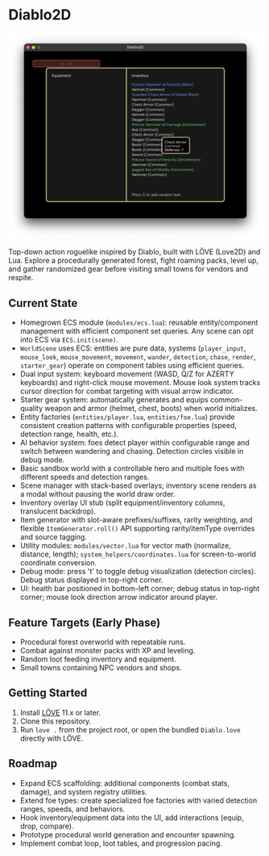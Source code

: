 # Diablo2D

![Diablo2D](screenshot.png)

Top-down action roguelike inspired by Diablo, built with LÖVE (Love2D) and Lua. Explore a procedurally generated forest, fight roaming packs, level up, and gather randomized gear before visiting small towns for vendors and respite.

## Current State
- Homegrown ECS module (`modules/ecs.lua`): reusable entity/component management with efficient component set queries. Any scene can opt into ECS via `ECS.init(scene)`.
- `WorldScene` uses ECS: entities are pure data, systems (`player_input`, `mouse_look`, `mouse_movement`, `movement`, `wander`, `detection`, `chase`, `render`, `starter_gear`) operate on component tables using efficient queries.
- Dual input system: keyboard movement (WASD, Q/Z for AZERTY keyboards) and right-click mouse movement. Mouse look system tracks cursor direction for combat targeting with visual arrow indicator.
- Starter gear system: automatically generates and equips common-quality weapon and armor (helmet, chest, boots) when world initializes.
- Entity factories (`entities/player.lua`, `entities/foe.lua`) provide consistent creation patterns with configurable properties (speed, detection range, health, etc.).
- AI behavior system: foes detect player within configurable range and switch between wandering and chasing. Detection circles visible in debug mode.
- Basic sandbox world with a controllable hero and multiple foes with different speeds and detection ranges.
- Scene manager with stack-based overlays; inventory scene renders as a modal without pausing the world draw order.
- Inventory overlay UI stub (split equipment/inventory columns, translucent backdrop).
- Item generator with slot-aware prefixes/suffixes, rarity weighting, and flexible `ItemGenerator.roll()` API supporting rarity/itemType overrides and source tagging.
- Utility modules: `modules/vector.lua` for vector math (normalize, distance, length); `system_helpers/coordinates.lua` for screen-to-world coordinate conversion.
- Debug mode: press 't' to toggle debug visualization (detection circles). Debug status displayed in top-right corner.
- UI: health bar positioned in bottom-left corner; debug status in top-right corner; mouse look direction arrow indicator around player.

## Feature Targets (Early Phase)
- Procedural forest overworld with repeatable runs.
- Combat against monster packs with XP and leveling.
- Random loot feeding inventory and equipment.
- Small towns containing NPC vendors and shops.

## Getting Started
1. Install [LÖVE](https://love2d.org/) 11.x or later.
2. Clone this repository.
3. Run `love .` from the project root, or open the bundled `Diablo.love` directly with LÖVE.

## Roadmap
- Expand ECS scaffolding: additional components (combat stats, damage), and system registry utilities.
- Extend foe types: create specialized foe factories with varied detection ranges, speeds, and behaviors.
- Hook inventory/equipment data into the UI, add interactions (equip, drop, compare).
- Prototype procedural world generation and encounter spawning.
- Implement combat loop, loot tables, and progression pacing.
